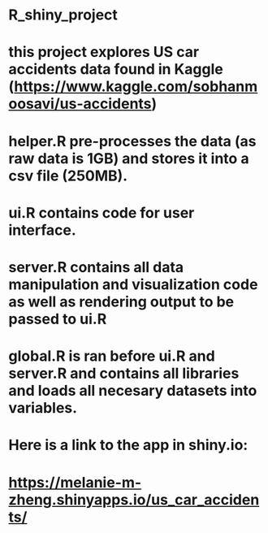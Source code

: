 # R_shiny_project
# this project explores US car accidents data found in Kaggle (https://www.kaggle.com/sobhanmoosavi/us-accidents)
# helper.R pre-processes the data (as raw data is 1GB) and stores it into a csv file (250MB).
# ui.R contains code for user interface.
# server.R contains all data manipulation and visualization code as well as rendering output to be passed to ui.R
# global.R is ran before ui.R and server.R and contains all libraries and loads all necesary datasets into variables.

# Here is a link to the app in shiny.io:
# https://melanie-m-zheng.shinyapps.io/us_car_accidents/
